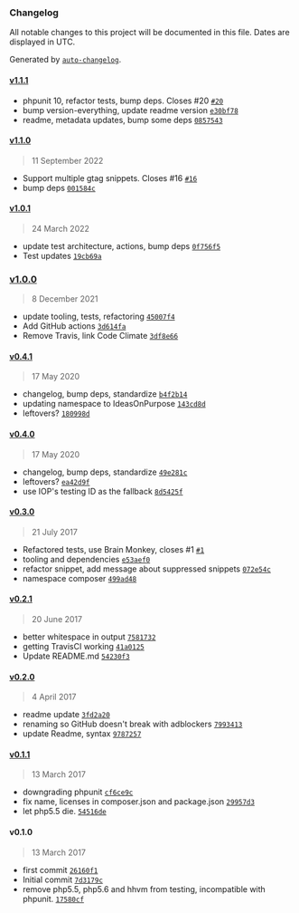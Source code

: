 ### Changelog

All notable changes to this project will be documented in this file. Dates are displayed in UTC.

Generated by [`auto-changelog`](https://github.com/CookPete/auto-changelog).

#### [v1.1.1](https://github.com/ideasonpurpose/wp-google-analytics/compare/v1.1.0...v1.1.1)

- phpunit 10, refactor tests, bump deps. Closes #20 [`#20`](https://github.com/ideasonpurpose/wp-google-analytics/issues/20)
- bump version-everything, update readme version [`e30bf78`](https://github.com/ideasonpurpose/wp-google-analytics/commit/e30bf78d5f7bfa2ee7e8af57f05ca1fb687c3a81)
- readme, metadata updates, bump some deps [`0857543`](https://github.com/ideasonpurpose/wp-google-analytics/commit/0857543be2287e4301f10028dfb059c3b15da4c1)

#### [v1.1.0](https://github.com/ideasonpurpose/wp-google-analytics/compare/v1.0.1...v1.1.0)

> 11 September 2022

- Support multiple gtag snippets. Closes #16 [`#16`](https://github.com/ideasonpurpose/wp-google-analytics/issues/16)
- bump deps [`001584c`](https://github.com/ideasonpurpose/wp-google-analytics/commit/001584c421787d9fc2df360559b62ef5f31cb737)

#### [v1.0.1](https://github.com/ideasonpurpose/wp-google-analytics/compare/v1.0.0...v1.0.1)

> 24 March 2022

- update test architecture, actions, bump deps [`0f756f5`](https://github.com/ideasonpurpose/wp-google-analytics/commit/0f756f51d798defa6f014964be3a378eb699c4d9)
- Test updates [`19cb69a`](https://github.com/ideasonpurpose/wp-google-analytics/commit/19cb69a155b7e32e8677fd003e2a30a7cdca5397)

### [v1.0.0](https://github.com/ideasonpurpose/wp-google-analytics/compare/v0.4.1...v1.0.0)

> 8 December 2021

- update tooling, tests, refactoring [`45007f4`](https://github.com/ideasonpurpose/wp-google-analytics/commit/45007f40de2fe90eb6ca7d5aef21e6a7c2097698)
- Add GitHub actions [`3d614fa`](https://github.com/ideasonpurpose/wp-google-analytics/commit/3d614fa98d97591c08aa96691d8eb9db38ade153)
- Remove Travis, link Code Climate [`3df8e66`](https://github.com/ideasonpurpose/wp-google-analytics/commit/3df8e66143e2b0133f343265d186403da67a9fc2)

#### [v0.4.1](https://github.com/ideasonpurpose/wp-google-analytics/compare/v0.4.0...v0.4.1)

> 17 May 2020

- changelog, bump deps, standardize [`b4f2b14`](https://github.com/ideasonpurpose/wp-google-analytics/commit/b4f2b1419c4c619615e7e6340682c5369e90ec25)
- updating namespace to IdeasOnPurpose [`143cd8d`](https://github.com/ideasonpurpose/wp-google-analytics/commit/143cd8d96eeef0b5f38c05fee61ef4aaa24a39c8)
- leftovers? [`180998d`](https://github.com/ideasonpurpose/wp-google-analytics/commit/180998dc33620f5c67e0bb94f75204689a6a8175)

#### [v0.4.0](https://github.com/ideasonpurpose/wp-google-analytics/compare/v0.3.0...v0.4.0)

> 17 May 2020

- changelog, bump deps, standardize [`49e281c`](https://github.com/ideasonpurpose/wp-google-analytics/commit/49e281c33b2a01801ab61f3cacacfd6e28d6a9e0)
- leftovers? [`ea42d9f`](https://github.com/ideasonpurpose/wp-google-analytics/commit/ea42d9fe6ae80ace264935354aadfddd50c731bc)
- use IOP's testing ID as the fallback [`8d5425f`](https://github.com/ideasonpurpose/wp-google-analytics/commit/8d5425f660d97b5e8ac88189c43a3f4b141464a6)

#### [v0.3.0](https://github.com/ideasonpurpose/wp-google-analytics/compare/v0.2.1...v0.3.0)

> 21 July 2017

- Refactored tests, use Brain Monkey, closes #1 [`#1`](https://github.com/ideasonpurpose/wp-google-analytics/issues/1)
- tooling and dependencies [`e53aef0`](https://github.com/ideasonpurpose/wp-google-analytics/commit/e53aef003d06fa178ecd72084cd1501b77eaaa9f)
- refactor snippet, add message about suppressed snippets [`072e54c`](https://github.com/ideasonpurpose/wp-google-analytics/commit/072e54cc02e286210b7ce49b33f10a309539f696)
- namespace composer [`499ad48`](https://github.com/ideasonpurpose/wp-google-analytics/commit/499ad480a03870aa301db4aeeb422c25985a8cc0)

#### [v0.2.1](https://github.com/ideasonpurpose/wp-google-analytics/compare/v0.2.0...v0.2.1)

> 20 June 2017

- better whitespace in output [`7581732`](https://github.com/ideasonpurpose/wp-google-analytics/commit/7581732742b048c90bde755c8d9cd603ab0cbbbb)
- getting TravisCI working [`41a0125`](https://github.com/ideasonpurpose/wp-google-analytics/commit/41a01255d7ff92fad53df752b0c9a94d44a58631)
- Update README.md [`54230f3`](https://github.com/ideasonpurpose/wp-google-analytics/commit/54230f3aff68c1b9137d806e8667b08c78d70af3)

#### [v0.2.0](https://github.com/ideasonpurpose/wp-google-analytics/compare/v0.1.1...v0.2.0)

> 4 April 2017

- readme update [`3fd2a20`](https://github.com/ideasonpurpose/wp-google-analytics/commit/3fd2a201bfa7dac0868588a83ad6974f235c5e69)
- renaming so GitHub doesn't break with adblockers [`7993413`](https://github.com/ideasonpurpose/wp-google-analytics/commit/79934130e79322e2c690b477c8f4d310078d557f)
- update Readme, syntax [`9787257`](https://github.com/ideasonpurpose/wp-google-analytics/commit/978725756afcdcca6acbd9f3be34e134503b060a)

#### [v0.1.1](https://github.com/ideasonpurpose/wp-google-analytics/compare/v0.1.0...v0.1.1)

> 13 March 2017

- downgrading phpunit [`cf6ce9c`](https://github.com/ideasonpurpose/wp-google-analytics/commit/cf6ce9cde643549f2f9c1fc8b802414e9c7a7fb0)
- fix name, licenses in composer.json and package.json [`29957d3`](https://github.com/ideasonpurpose/wp-google-analytics/commit/29957d3783c396778dbd0c5ae2a9c16bfa16134b)
- let php5.5 die. [`54516de`](https://github.com/ideasonpurpose/wp-google-analytics/commit/54516de15393dfcd5c24d480c0842e728d5f79b1)

#### v0.1.0

> 13 March 2017

- first commit [`26160f1`](https://github.com/ideasonpurpose/wp-google-analytics/commit/26160f150253787383fc00e2b3979921b69efdd0)
- Initial commit [`7d3179c`](https://github.com/ideasonpurpose/wp-google-analytics/commit/7d3179c5fc695c6532261834e3cd64e0cb9d8c88)
- remove php5.5, php5.6 and hhvm from testing, incompatible with phpunit. [`17580cf`](https://github.com/ideasonpurpose/wp-google-analytics/commit/17580cff821587116054dc0b87e689f2fb24c8e7)
